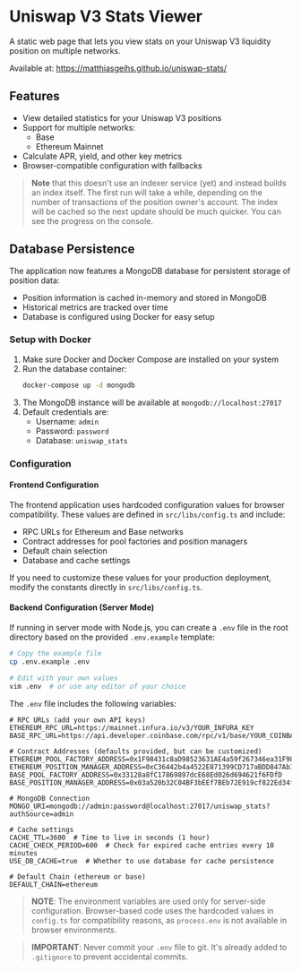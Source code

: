 # Uniswap V3 Stats Viewer

A static web page that lets you view stats on your Uniswap V3 liquidity position on multiple networks.

Available at: https://matthiasgeihs.github.io/uniswap-stats/

## Features

- View detailed statistics for your Uniswap V3 positions
- Support for multiple networks:
  - Base
  - Ethereum Mainnet
- Calculate APR, yield, and other key metrics
- Browser-compatible configuration with fallbacks

> __Note__ that this doesn't use an indexer service (yet) and instead builds an index itself.
> The first run will take a while, depending on the number of transactions of the position owner's account.
> The index will be cached so the next update should be much quicker.
> You can see the progress on the console.

## Database Persistence

The application now features a MongoDB database for persistent storage of position data:

- Position information is cached in-memory and stored in MongoDB
- Historical metrics are tracked over time
- Database is configured using Docker for easy setup

### Setup with Docker

1. Make sure Docker and Docker Compose are installed on your system
2. Run the database container:
   ```bash
   docker-compose up -d mongodb
   ```
3. The MongoDB instance will be available at `mongodb://localhost:27017`
4. Default credentials are:
   - Username: `admin`
   - Password: `password`
   - Database: `uniswap_stats`

### Configuration

#### Frontend Configuration

The frontend application uses hardcoded configuration values for browser compatibility. These values are defined in `src/libs/config.ts` and include:

- RPC URLs for Ethereum and Base networks
- Contract addresses for pool factories and position managers
- Default chain selection
- Database and cache settings

If you need to customize these values for your production deployment, modify the constants directly in `src/libs/config.ts`.

#### Backend Configuration (Server Mode)

If running in server mode with Node.js, you can create a `.env` file in the root directory based on the provided `.env.example` template:

```bash
# Copy the example file
cp .env.example .env

# Edit with your own values
vim .env  # or use any editor of your choice
```

The `.env` file includes the following variables:

```
# RPC URLs (add your own API keys)
ETHEREUM_RPC_URL=https://mainnet.infura.io/v3/YOUR_INFURA_KEY
BASE_RPC_URL=https://api.developer.coinbase.com/rpc/v1/base/YOUR_COINBASE_KEY

# Contract Addresses (defaults provided, but can be customized)
ETHEREUM_POOL_FACTORY_ADDRESS=0x1F98431c8aD98523631AE4a59f267346ea31F984
ETHEREUM_POSITION_MANAGER_ADDRESS=0xC36442b4a4522E871399CD717aBDD847Ab11FE88
BASE_POOL_FACTORY_ADDRESS=0x33128a8fC17869897dcE68Ed026d694621f6FDfD
BASE_POSITION_MANAGER_ADDRESS=0x03a520b32C04BF3bEEf7BEb72E919cf822Ed34f1

# MongoDB Connection
MONGO_URI=mongodb://admin:password@localhost:27017/uniswap_stats?authSource=admin

# Cache settings
CACHE_TTL=3600  # Time to live in seconds (1 hour)
CACHE_CHECK_PERIOD=600  # Check for expired cache entries every 10 minutes
USE_DB_CACHE=true  # Whether to use database for cache persistence

# Default Chain (ethereum or base)
DEFAULT_CHAIN=ethereum
```

> **NOTE**: The environment variables are used only for server-side configuration. Browser-based code uses the hardcoded values in `config.ts` for compatibility reasons, as `process.env` is not available in browser environments.

> **IMPORTANT**: Never commit your `.env` file to git. It's already added to `.gitignore` to prevent accidental commits.
